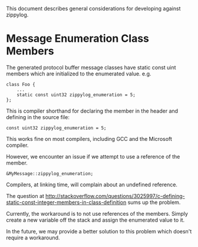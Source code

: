 This document describes general considerations for developing against zippylog.

# Message Enumeration Class Members

The generated protocol buffer message classes have static const uint members which are initialized to the enumerated value. e.g.

    class Foo {
        ...
        static const uint32 zippylog_enumeration = 5;
    };
    
This is compiler shorthand for declaring the member in the header and defining in the source file:

    const uint32 zippylog_enumeration = 5;
    
This works fine on most compilers, including GCC and the Microsoft compiler.

However, we encounter an issue if we attempt to use a reference of the member.

    &MyMessage::zippylog_enumeration;
    
Compilers, at linking time, will complain about an undefined reference.

The question at http://stackoverflow.com/questions/3025997/c-defining-static-const-integer-members-in-class-definition sums up the problem.

Currently, the workaround is to not use references of the members. Simply create a new variable off the stack and assign the enumerated value to it.

In the future, we may provide a better solution to this problem which doesn't require a workaround.